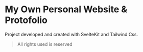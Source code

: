 # My Own Personal Website & Protofolio

Project developed and created with SvelteKit and Tailwind Css.

> All rights used is reserved

